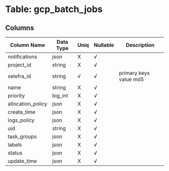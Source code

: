 # Table: gcp_batch_jobs

## Columns 

|  Column Name   |  Data Type  | Uniq | Nullable | Description | 
|  ----  | ----  | ----  | ----  | ---- | 
| notifications | json | X | √ |  | 
| project_id | string | X | √ |  | 
| selefra_id | string | √ | √ | primary keys value md5 | 
| name | string | X | √ |  | 
| priority | big_int | X | √ |  | 
| allocation_policy | json | X | √ |  | 
| create_time | json | X | √ |  | 
| logs_policy | json | X | √ |  | 
| uid | string | X | √ |  | 
| task_groups | json | X | √ |  | 
| labels | json | X | √ |  | 
| status | json | X | √ |  | 
| update_time | json | X | √ |  | 



